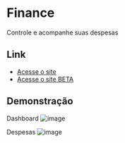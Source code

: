 
# Finance

Controle e acompanhe suas despesas

## Link

- [Acesse o site](https://projetofinancas.com.br)
- [Acesse o site BETA](https://beta.projetofinancas.com.br)

## Demonstração

Dashboard
![image](https://github.com/tiago001/finance/assets/13805123/485b5cfd-ec30-4fbd-8efc-a8de4f0cbc87)

Despesas
![image](https://github.com/tiago001/finance/assets/13805123/d57d903e-5008-4ab4-af67-92988b1ad66a)
